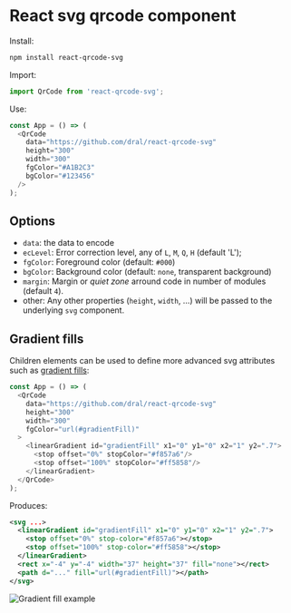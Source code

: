 # React svg qrcode component

Install:
```sh
npm install react-qrcode-svg
```

Import:
```js
import QrCode from 'react-qrcode-svg';
```

Use:
```js
const App = () => (
  <QrCode
    data="https://github.com/dral/react-qrcode-svg"
    height="300"
    width="300"
    fgColor="#A1B2C3"
    bgColor="#123456"
  />
);
```

## Options

- `data`: the data to encode
- `ecLevel`: Error correction level, any of `L`, `M`, `Q`, `H` (default 'L');
- `fgColor`: Foreground color (default: `#000`)
- `bgColor`: Background color (default: `none`, transparent background)
- `margin`: Margin or _quiet zone_ arround code in number of modules (default `4`).
- other: Any other properties (`height`, `width`, …) will be passed to the underlying `svg` component.

## Gradient fills

Children elements can be used to define more advanced svg attributes such as [gradient fills](https://developer.mozilla.org/en-US/docs/Web/SVG/Tutorial/Gradients):

```js
const App = () => (
  <QrCode
    data="https://github.com/dral/react-qrcode-svg"
    height="300"
    width="300"
    fgColor="url(#gradientFill)"
  >
    <linearGradient id="gradientFill" x1="0" y1="0" x2="1" y2=".7">
      <stop offset="0%" stopColor="#f857a6"/>
      <stop offset="100%" stopColor="#ff5858"/>
    </linearGradient>
  </QrCode>
);
```

Produces:
```xml
<svg ...>
  <linearGradient id="gradientFill" x1="0" y1="0" x2="1" y2=".7">
    <stop offset="0%" stop-color="#f857a6"></stop>
    <stop offset="100%" stop-color="#ff5858"></stop>
  </linearGradient>
  <rect x="-4" y="-4" width="37" height="37" fill="none"></rect>
  <path d="..." fill="url(#gradientFill)"></path>
</svg>
```

![Gradient fill example](demo/example.svg)
